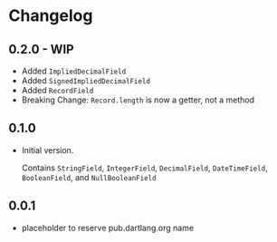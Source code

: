 # Changelog

## 0.2.0 - WIP
- Added `ImpliedDecimalField`
- Added `SignedImpliedDecimalField`
- Added `RecordField`
- Breaking Change: `Record.length` is now a getter, not a method

## 0.1.0
- Initial version. 
  
  Contains `StringField`, `IntegerField`, `DecimalField`,
  `DateTimeField`, `BooleanField`, and `NullBooleanField` 


## 0.0.1

- placeholder to reserve pub.dartlang.org name
